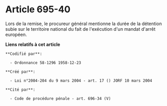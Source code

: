 # Article 695-40

Lors de la remise, le procureur général mentionne la durée de la détention subie sur le territoire national du fait de
l'exécution d'un mandat d'arrêt européen.

**Liens relatifs à cet article**

	**Codifié par**:

	  - Ordonnance 58-1296 1958-12-23

	**Créé par**:

	  - Loi n°2004-204 du 9 mars 2004 - art. 17 () JORF 10 mars 2004

	**Cité par**:

	  - Code de procédure pénale - art. 696-34 (V)

